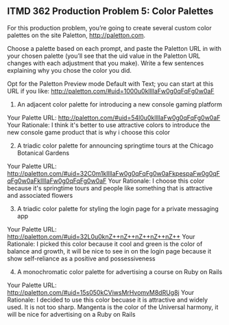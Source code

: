 ## ITMD 362 Production Problem 5: Color Palettes

For this production problem, you’re going to create several custom color palettes on the site Paletton, http://paletton.com.

Choose a palette based on each prompt, and paste the Paletton URL in with your chosen palette (you’ll see that the uid value in the Paletton URL changes with each adjustment that you make). Write a few sentences explaining why you chose the color you did.

Opt for the Paletton Preview mode Default with Text; you can start at this URL if you like: http://paletton.com/#uid=1000u0kllllaFw0g0qFqFg0w0aF

1. An adjacent color palette for introducing a new console gaming platform

Your Palette URL: http://paletton.com/#uid=54l0u0kllllaFw0g0qFqFg0w0aF
Your Rationale: I think it's better to use attractive colors to introduce the new console game product that is why i choose this color

2. A triadic color palette for announcing springtime tours at the Chicago Botanical Gardens

Your Palette URL: http://paletton.com/#uid=32C0m1kllllaFw0g0qFqFg0w0aFkpespaFw0g0qFqFg0w0aFkllllaFw0g0qFqFg0w0aF
Your Rationale: I choose this color because it's springtime tours and people like something that is attractive and associated flowers

3. A triadic color palette for styling the login page for a private messaging app

Your Palette URL: http://paletton.com/#uid=32L0u0knZ++nZ++nZ++nZ++nZ++
Your Rationale: I picked this color because it cool and green is the color of balance and growth, it will be nice to see in on the login page because it show self-reliance as a positive and possessiveness

4. A monochromatic color palette for advertising a course on Ruby on Rails

Your Palette URL: http://paletton.com/#uid=15s050kCViwsMrHvomvM8dRUg8j
Your Rationale: I decided to use this color becuase it is attractive and widely used. It is not too sharp. Mangenta is the color of the Universal harmony, it will be nice for advertising on a Ruby on Rails


